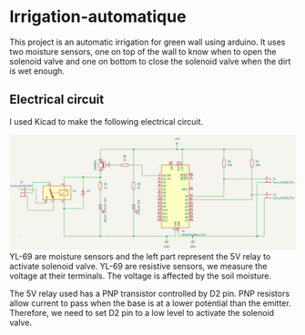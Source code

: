 # Irrigation-automatique
This project is an automatic irrigation for green wall using arduino.
It uses two moisture sensors, one on top of the wall to know when to open the solenoid valve and one on bottom to close the solenoid valve when the dirt is wet enough.

## Electrical circuit
I used Kicad to make the following electrical circuit.

![Alt text](schematic.png)
YL-69 are moisture sensors and the left part represent the 5V relay to activate solenoid valve.
YL-69 are resistive sensors, we measure the voltage at their terminals. The voltage is affected by the soil moisture.

The 5V relay used has a PNP transistor controlled by D2 pin. PNP resistors allow current to pass when the base is at a lower potential than the emitter. Therefore, we need to set D2 pin to a low level to activate the solenoid valve.
